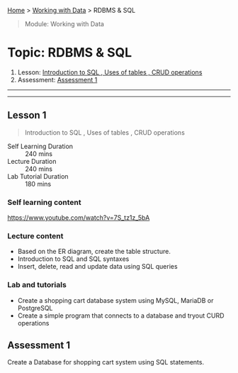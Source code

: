 [Home](../README.md) > [Working with Data](./README.md) > RDBMS & SQL

> Module: Working with Data

# Topic: RDBMS & SQL

1. Lesson: [Introduction to SQL , Uses of tables , CRUD operations](#lesson-1)
1. Assessment: [Assessment 1](#assessment-1)

---

---

## Lesson 1

> Introduction to SQL , Uses of tables , CRUD operations

<dl>
<dt>Self Learning Duration</dt>
<dd>240 mins</dd>
<dt>Lecture Duration</dt>
<dd>240 mins</dd>
<dt>Lab Tutorial Duration</dt>
<dd>180 mins</dd>
</dl>

### Self learning content

https://www.youtube.com/watch?v=7S_tz1z_5bA

### Lecture content

- Based on the ER diagram, create the table structure.
- Introduction to SQL and SQL syntaxes
- Insert, delete, read and update data using SQL queries

### Lab and tutorials

- Create a shopping cart database system using MySQL, MariaDB or PostgreSQL
- Create a simple program that connects to a database and tryout CURD operations

## Assessment 1

Create a Database for shopping cart system using SQL statements.
